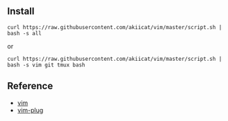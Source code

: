 
## Install

```shell
curl https://raw.githubusercontent.com/akiicat/vim/master/script.sh | bash -s all
```

or

```shell
curl https://raw.githubusercontent.com/akiicat/vim/master/script.sh | bash -s vim git tmux bash
```

## Reference

- [vim](https://github.com/vim/vim)
- [vim-plug](https://github.com/junegunn/vim-plug)
